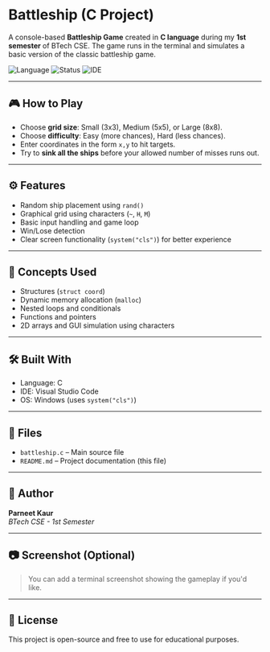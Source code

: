 # Battleship (C Project)

A console-based **Battleship Game** created in **C language** during my **1st semester** of BTech CSE. The game runs in the terminal and simulates a basic version of the classic battleship game.

![Language](https://img.shields.io/badge/language-C-blue.svg)
![Status](https://img.shields.io/badge/status-Completed-green)
![IDE](https://img.shields.io/badge/IDE-VS--Code-blue)

---

## 🎮 How to Play

- Choose **grid size**: Small (3x3), Medium (5x5), or Large (8x8).
- Choose **difficulty**: Easy (more chances), Hard (less chances).
- Enter coordinates in the form `x,y` to hit targets.
- Try to **sink all the ships** before your allowed number of misses runs out.

---

## ⚙️ Features

- Random ship placement using `rand()`
- Graphical grid using characters (`~`, `H`, `M`)
- Basic input handling and game loop
- Win/Lose detection
- Clear screen functionality (`system("cls")`) for better experience

---

## 🧠 Concepts Used

- Structures (`struct coord`)
- Dynamic memory allocation (`malloc`)
- Nested loops and conditionals
- Functions and pointers
- 2D arrays and GUI simulation using characters

---

## 🛠 Built With

- Language: C
- IDE: Visual Studio Code
- OS: Windows (uses `system("cls")`)

---

## 📂 Files

- `battleship.c` – Main source file
- `README.md` – Project documentation (this file)

---

## 📌 Author

**Parneet Kaur**  
*BTech CSE - 1st Semester*

---

## 📷 Screenshot (Optional)

> You can add a terminal screenshot showing the gameplay if you'd like.

---

## 📝 License

This project is open-source and free to use for educational purposes.
